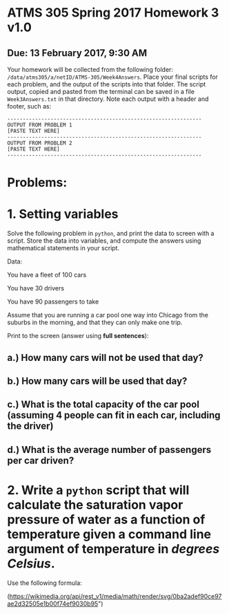 # ATMS 305 Spring 2017 Homework 3  v1.0
## Due: 13 February 2017, 9:30 AM
Your homework will be collected from the following folder: `/data/atms305/a/netID/ATMS-305/Week4Answers`.  Place your final scripts for each problem, and the output of the scripts into that folder.  The script output, copied and pasted from the terminal can be saved in a file `Week3Answers.txt` in that directory.  Note each output with a header and footer, such as:
```
---------------------------------------------------------------
OUTPUT FROM PROBLEM 1
[PASTE TEXT HERE]
---------------------------------------------------------------
OUTPUT FROM PROBLEM 2
[PASTE TEXT HERE]
---------------------------------------------------------------
```
# Problems:

# 1. Setting variables

Solve the following problem in `python`, and print the data to screen with a script.  Store the data into variables, and compute the answers using mathematical statements in your script.

Data:

You have a fleet of 100 cars

You have 30 drivers

You have 90 passengers to take

Assume that you are running a car pool one way into Chicago from the suburbs in the morning, and that they can only make one trip.

Print to the screen (answer using **full sentences**):
## a.) How many cars will not be used that day?
## b.) How many cars will be used that day?
## c.) What is the total capacity of the car pool (assuming 4 people can fit in each car, including the driver)
## d.) What is the average number of passengers per car driven?

# 2. Write a `python` script that will calculate the saturation vapor pressure of water as a function of temperature given a **command line argument** of temperature in *degrees Celsius*.

Use the following formula:

(https://wikimedia.org/api/rest_v1/media/math/render/svg/0ba2adef90ce97ae2d32505e1b00f74ef9030b95")
